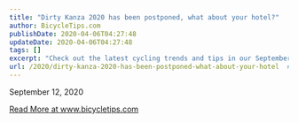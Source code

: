 ```yaml
---
title: "Dirty Kanza 2020 has been postponed, what about your hotel?"
author: BicycleTips.com
publishDate: 2020-04-06T04:27:48
updateDate: 2020-04-06T04:27:48
tags: []
excerpt: "Check out the latest cycling trends and tips in our September 12, 2020 blog post at www.bicycletips.com. Stay informed and pedal ahead!"
url: /2020/dirty-kanza-2020-has-been-postponed-what-about-your-hotel  # Use the generated URL with year
---
```

<p>September 12, 2020</p> <a href="https://www.bicycletips.com/home/2020/04/dirty-kanza-2020-has-been-postponed-what-about-your-hotel">Read More at www.bicycletips.com</a>

